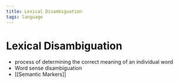 ```yaml
---
title: Lexical Disambiguation
tags: language
---
```


# Lexical Disambiguation
- process of determining the correct meaning of an individual word
- Word sense disambiguation
- [[Semantic Markers]]
















































